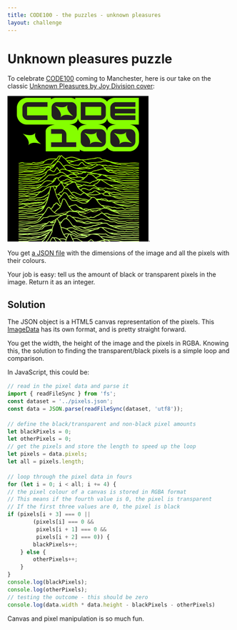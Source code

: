 ```yaml
---
title: CODE100 - the puzzles - unknown pleasures
layout: challenge
---
```


# Unknown pleasures puzzle

To celebrate [CODE100](https://code100.dev) coming to Manchester, here is our take on the classic [Unknown Pleasures by Joy Division cover](unknown.png):

![Wave from the iconic cover with a CODE100 logo above it and the wave coloured in a gradient from lime to white](code100-unknown.png).

You get [a JSON file](pixels.json) with the dimensions of the image and all the pixels with their colours. 

Your job is easy: tell us the amount of black or transparent pixels in the image. Return it as an integer.

<!-- details -->
<!-- summary -->
## Solution
<!-- endsummary -->

The JSON object is a HTML5 canvas representation of the pixels. This [ImageData](https://developer.mozilla.org/en-US/docs/Web/API/ImageData) has its own format, and is pretty straight forward. 

You get the width, the height of the image and the pixels in RGBA. Knowing this, the solution to finding the transparent/black pixels is a simple loop and comparison. 

In JavaScript, this could be:

```javascript
// read in the pixel data and parse it
import { readFileSync } from 'fs';
const dataset = '../pixels.json';
const data = JSON.parse(readFileSync(dataset, 'utf8'));

// define the black/transparent and non-black pixel amounts
let blackPixels = 0;
let otherPixels = 0;
// get the pixels and store the length to speed up the loop
let pixels = data.pixels;
let all = pixels.length;

// loop through the pixel data in fours
for (let i = 0; i < all; i += 4) {
// the pixel colour of a canvas is stored in RGBA format
// This means if the fourth value is 0, the pixel is transparent
// If the first three values are 0, the pixel is black
if (pixels[i + 3] === 0 || 
        (pixels[i] === 0 && 
         pixels[i + 1] === 0 && 
         pixels[i + 2] === 0)) {
        blackPixels++;
    } else {
        otherPixels++;
    }
}
console.log(blackPixels);
console.log(otherPixels);
// testing the outcome - this should be zero
console.log(data.width * data.height - blackPixels - otherPixels)
```

Canvas and pixel manipulation is so much fun.

<!-- details -->